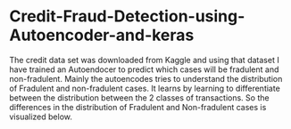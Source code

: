 # Credit-Fraud-Detection-using-Autoencoder-and-keras

The credit data set was downloaded from Kaggle and using that dataset I have trained an Autoendocer to predict which cases will be fradulent and non-fradulent. Mainly the autoencodes tries to understand the distribution of Fradulent and non-fradulent cases. It learns by learning to differentiate between the distribution between the 2 classes of transactions. So the differences in the distribution of Fradulent and Non-fradulent cases is visualized below.
